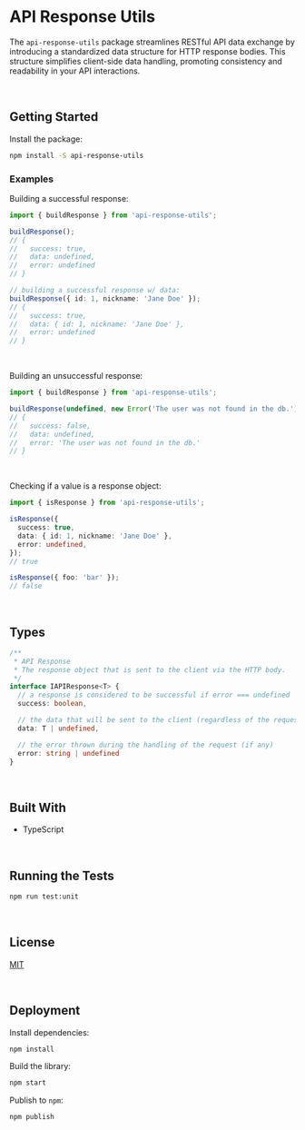 # API Response Utils

The `api-response-utils` package streamlines RESTful API data exchange by introducing a standardized data structure for HTTP response bodies. This structure simplifies client-side data handling, promoting consistency and readability in your API interactions.





</br>

## Getting Started

Install the package:
```bash
npm install -S api-response-utils
```

### Examples

Building a successful response:

```typescript
import { buildResponse } from 'api-response-utils';

buildResponse();
// {
//   success: true,
//   data: undefined,
//   error: undefined
// }

// building a successful response w/ data:
buildResponse({ id: 1, nickname: 'Jane Doe' });
// {
//   success: true,
//   data: { id: 1, nickname: 'Jane Doe' },
//   error: undefined
// }
```

<br/>

Building an unsuccessful response:

```typescript
import { buildResponse } from 'api-response-utils';

buildResponse(undefined, new Error('The user was not found in the db.'));
// {
//   success: false,
//   data: undefined,
//   error: 'The user was not found in the db.'
// }
```

<br/>

Checking if a value is a response object:

```typescript
import { isResponse } from 'api-response-utils';

isResponse({ 
  success: true,
  data: { id: 1, nickname: 'Jane Doe' },
  error: undefined,
});
// true

isResponse({ foo: 'bar' });
// false
```





<br/>

## Types

```typescript
/**
 * API Response
 * The response object that is sent to the client via the HTTP body.
 */
interface IAPIResponse<T> {
  // a response is considered to be successful if error === undefined
  success: boolean,

  // the data that will be sent to the client (regardless of the request's outcome)
  data: T | undefined,

  // the error thrown during the handling of the request (if any)
  error: string | undefined
}
```





<br/>

## Built With

- TypeScript




<br/>

## Running the Tests

```bash
npm run test:unit
```





<br/>

## License

[MIT](https://choosealicense.com/licenses/mit/)





<br/>

## Deployment

Install dependencies:
```bash
npm install
```


Build the library:
```bash
npm start
```


Publish to `npm`:
```bash
npm publish
```
